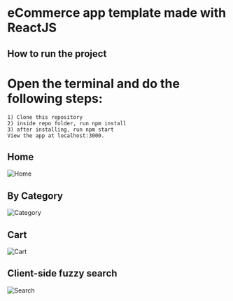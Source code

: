 # eCommerce app template made with ReactJS

## How to run the project
# Open the terminal and do the following steps:
```
1) Clone this repository
2) inside repo folder, run npm install
3) after installing, run npm start
View the app at localhost:3000.
```


## Home
![Home](https://i.imgur.com/pYBKR3d.png)

## By Category
![Category](https://i.imgur.com/bbXKRnp.png)

## Cart
![Cart](https://i.imgur.com/PEEAZBn.png)

## Client-side fuzzy search
![Search](https://i.imgur.com/7SgDdUM.gif)
